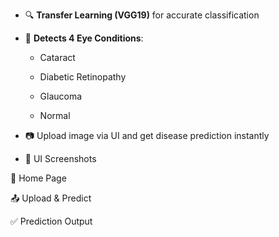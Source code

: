 - 🔍 **Transfer Learning (VGG19)** for accurate classification
  
- 🧠 **Detects 4 Eye Conditions**:
  
  - Cataract
     
  - Diabetic Retinopathy
    
  - Glaucoma 
  
  - Normal
    
- 📷 Upload image via UI and get disease prediction instantly
  
- 🌟 UI Screenshots
  
📌 Home Page

📤 Upload & Predict

✅ Prediction Output
